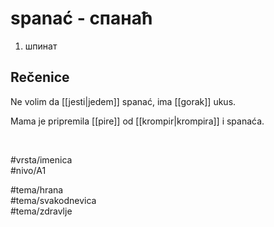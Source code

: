 # spanać - спанаћ

1. шпинат

## Rečenice

Ne volim da [[jesti|jedem]] spanać, ima [[gorak]] ukus.

Mama je pripremila [[pire]] od [[krompir|krompira]] i spanaća.

<br>

#vrsta/imenica  
#nivo/A1  

#tema/hrana  
#tema/svakodnevica  
#tema/zdravlje
